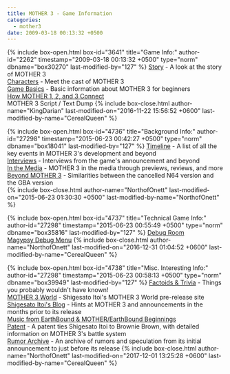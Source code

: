 ```yaml
---
title: MOTHER 3 - Game Information
categories:
  - mother3
date: 2009-03-18 00:13:32 +0500
---
```

{% include box-open.html box-id="3641" title="Game Info:" author-id="2262" timestamp="2009-03-18 00:13:32 +0500" type="norm" dbname="box30270" last-modified-by="127" %}
<a href="/mother3/game_information/story/">Story</a> - A look at the story of MOTHER 3<BR />
<a href="/mother3/game_information/characters/">Characters</a> - Meet the cast of MOTHER 3<BR />
<a href="/mother3/game_information/game_basics/">Game Basics</a> - Basic information about MOTHER 3 for beginners<BR />
<a href="https://starmen.net/mother3/game_information/Game-Info/Mother123">How MOTHER 1, 2, and 3 Connect</a><BR />
MOTHER 3 Script / Text Dump
{% include box-close.html author-name="KingDarian" last-modified-on="2016-11-22 15:56:52 +0600" last-modified-by-name="CerealQueen" %}

{% include box-open.html box-id="4736" title="Background Info:" author-id="27298" timestamp="2015-06-23 00:42:27 +0500" type="norm" dbname="box18041" last-modified-by="127" %}
<a href="/mother3/history_development/timeline/">Timeline</a> - A list of all the key events in MOTHER 3's development and beyond<BR />
<a href="/mother3/history_development/interview/">Interviews</a> - Interviews from the game's announcement and beyond<BR />
<a href="/mother3/history_development/in_the_media">In the Media</a> - MOTHER 3 in the media through previews, reviews, and more<BR />
<a href="/mother3/beyond_mother_3/n64_connections/">Beyond MOTHER 3</a> - Similarities between the cancelled N64 version and the GBA version<BR />
{% include box-close.html author-name="NorthofOnett" last-modified-on="2015-06-23 01:30:30 +0500" last-modified-by-name="NorthofOnett" %}

{% include box-open.html box-id="4737" title="Technical Game Info:" author-id="27298" timestamp="2015-06-23 00:55:49 +0500" type="norm" dbname="box35816" last-modified-by="127" %}
<a href="/mother3/game_information/Game-Info/Debug_Room/">Debug Room</a><br />
<a href="/mother3/game_information/Game-Info/Magypsy_Debug_Menu/">Magypsy Debug Menu</a>
{% include box-close.html author-name="NorthofOnett" last-modified-on="2016-12-31 01:04:52 +0600" last-modified-by-name="CerealQueen" %}

{% include box-open.html box-id="4738" title="Misc. Interesting Info:" author-id="27298" timestamp="2015-06-23 00:58:13 +0500" type="norm" dbname="box39949" last-modified-by="127" %}
<a href="/mother3/game_information/Game-Info/Factoid_Trivia/">Factoids & Trivia</a> - Things you probably wouldn't have known!<BR />
<a href="../mother3world/">MOTHER 3 World</a> - Shigesato Itoi's MOTHER 3 World pre-release site<BR />
<a href="/mother3/history_development/itoi_blog/">Shigesato Itoi's Blog</a> - Hints at MOTHER 3 and announcements in the months prior to its release<BR />
<a href="/mother3/game_information/music_from_mother/">Music from EarthBound & MOTHER/EarthBound Beginnings</a><br />
<a href="/mother3/history_development/patent">Patent</a> - A patent ties Shigesato Itoi to Brownie Brown, with detailed information on MOTHER 3's battle system<BR />
<a href="/mother3/history_development/rumor_archive">Rumor Archive</a> - An archive of rumors and speculation from its initial announcement to just before its release
{% include box-close.html author-name="NorthofOnett" last-modified-on="2017-12-01 13:25:28 +0600" last-modified-by-name="CerealQueen" %}

